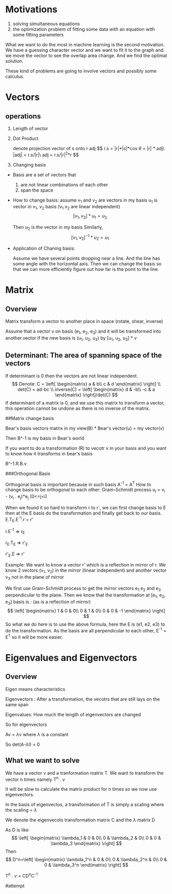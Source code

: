 # Motivations
1. solving simultaneous equations 
2. the optimization problem of fitting some data with an equation with some fitting parameters

What we want to do the most in machine learning is the second motivation. We have a guessing character vector and we want to fit it to the graph and we move the vector to see the overlap area change. And we find the optimal solution.

These kind of problems are going to involve vectors and possibly some calculus.

# Vectors
## operations
1. Length of vector

2. Dot Product
    
    denote projection vector of s onto r adj
    $$
    r.s = |r|*|s|*cos $\theta$ = |r| * adj\\
    |adj| = r.s/|r|\\
    adj = r.s/|r|<sup>2</sup>*r
    $$
    
3. Changing basis
* Basis are a set of vectors that 
    1. are not linear combinations of each other
    2. span the space
    
* How to change basis:
    assume v<sub>1</sub> and v<sub>2</sub> are vectors in my basis
    u<sub>1</sub> is vector in v<sub>1</sub>, v<sub>2</sub> basis (v<sub>1</sub> v<sub>2</sub> are linear independent)
    $$
    [v_1, v_2] * u_1 = u_2
    $$
    
    
    Then u<sub>2</sub> is the vector in my basis
    Similarly,
    $$
    [v_1, v_2]^{-1} * u_2 = u_1
    $$
    
    
    
    
* Application of Chaning basis:
  
  Assume we have several points dropping near a line. And the line has some angle with the horizontal axis. Then we can change the basis so that we can more efficiently figure out how far is the point to the line.

# Matrix

## Overview

Matrix transform a vector to another place in space (rotate, shear, inverse)

Assume that a vector v on basis (e<sub>1</sub>, e<sub>2</sub>, e<sub>3</sub>) and it will be transformed into another.vector if the new basis is (u<sub>1</sub>, u<sub>2</sub>, u<sub>3</sub>) by [u<sub>1</sub>, u<sub>2</sub>, u<sub>3</sub>] * v

## Determinant: The area of spanning space of the vectors

If determinant is 0 then the vectors are not linear independent.
$$
Denote: C = \left[
\begin{matrix}
a & b\\
c & d
\end{matrix}
\right] \\
det(C) = ad-bc \\
inverse(C) = 
\left[
\begin{matrix}
d & -b\\
-c & a
\end{matrix}
\right]/det(C)
$$
If determinant of a matrix is 0, and we use this matrix to transform a vector, this operation cannot be undone as there is no inverse of the matrix.

##Matrix change basis

Bear's basis vectors matrix in my view(B) * Bear's vector(u) = my vector(v)

Then B^-1 is my basis in Bear's world

If you want to do a transformation (R) to vecotr v in your basis and you want to know how it transforms in bear's basis

B^-1.R.B.v

###Orthogonal Basis

Orthogonal basis is important because in such basis A<sup>-1</sup> = A<sup>T</sup>
How to change basis to be orthogonal to each other: Gram–Schmidt process
u<sub>i</sub> = v<sub>i</sub> - (v<sub>i</sub> . e<sub>j</sub>)*e<sub>j</sub> (0<=j<i)

When we found it so hard to transform r to r`, we can first change basis to E then at the E basis do the transformation and finally get back to our basis. E.T<sub>E</sub>.E<sup>-1</sup>.r = r'

r.E<sup>-1</sup> => r<sub>E</sub>

r<sub>E</sub>.T<sub>E</sub> => r'<sub>E</sub>

r'<sub>E</sub>.E => r'

Example: We want to know a vector r' which is a reflection in mirror of r. We know 2 vectors (v<sub>1</sub>, v<sub>2</sub>) in the mirror (linear independent) and another vector v<sub>3</sub> not in the plane of mirror

We first use Gram-Schmidt process to get the mirror vectors e<sub>1</sub> e<sub>2</sub> and e<sub>3</sub> perpendicular to the plane. Then we know that the transformation at [e<sub>1</sub>, e<sub>2</sub>, e<sub>3</sub>] basis is : (as is a reflection of mirror)
$$
\left[
\begin{matrix}
1 & 0 & 0\\
0 & 1 & 0\\
0 & 0 & -1
\end{matrix}
\right]
$$
So what we do here is to use the above formula, here the E is (e1, e2, e3) to do the transformation. As the basis are all perpendicular to each other, E<sup>-1</sup> = E<sup>T</sup> so it will be more easier.

# Eigenvalues and Eigenvectors

## Overview

Eigen means characteristics 

Eigenvectors : After a transformation, the vecotrs that are still lays on the same span

Eigenvalues: How much the length of eigenvectors are changed

So for eigenvectors

Av = $\lambda$v where $\lambda$ is a constant

So det(A-$\lambda$I) = 0

## What we want to solve

We have a vector v and a tranformation matrix T. We want to transform the vector n times namely T<sup>n</sup> . v

It will be slow to calculate the matrix product for n times so we now use eigenvectors.

In the basis of eigenvectos, a transformation of T is simply a scaling where the scaling = $\lambda$

We denote the eigenvecots transformation matrix C and the $\lambda$ matrix D

As D is like
$$
\left[
\begin{matrix}
\lambda_1 & 0 & 0\\
0 & \lambda_2 & 0\\
0 & 0 & \lambda_3
\end{matrix}
\right]
$$
Then
$$
D^n=\left[
\begin{matrix}
\lambda_1^n & 0 & 0\\
0 & \lambda_2^n & 0\\
0 & 0 & \lambda_3^n
\end{matrix}
\right]
$$


T<sup>n</sup> . v = CD<sup>n</sup>C<sup>-1</sup>

#attempt

